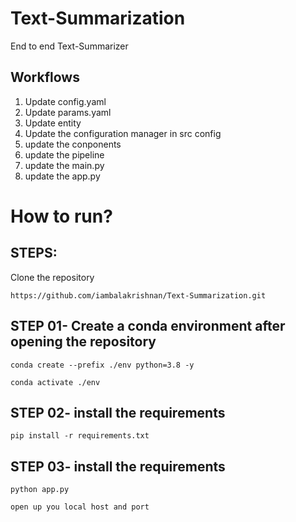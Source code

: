 # Text-Summarization
End to end Text-Summarizer


## Workflows

1. Update config.yaml
2. Update params.yaml
3. Update entity
4. Update the configuration manager in src config
5. update the conponents
6. update the pipeline
7. update the main.py
8. update the app.py

# How to run?
## STEPS:

Clone the repository

```
https://github.com/iambalakrishnan/Text-Summarization.git

```
## STEP 01- Create a conda environment after opening the repository

```
conda create --prefix ./env python=3.8 -y
```

```
conda activate ./env
```


## STEP 02- install the requirements

```
pip install -r requirements.txt

```

## STEP 03- install the requirements

```
python app.py

```


```
open up you local host and port

```